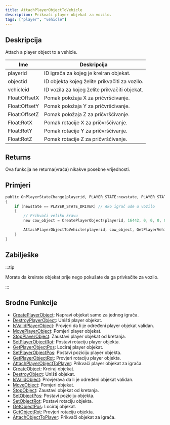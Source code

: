 ```yaml
---
title: AttachPlayerObjectToVehicle
description: Prikvači player objekat za vozilo.
tags: ["player", "vehicle"]
---
```


## Deskripcija

Attach a player object to a vehicle.

| Ime           | Deskripcija                                      |
| ------------- | ------------------------------------------------ |
| playerid      | ID igrača za kojeg je kreiran objekat.           |
| objectid      | ID objekta kojeg želite prikvačiti za vozilo.    |
| vehicleid     | ID vozila za kojeg želite prikvačiti objekat.    |
| Float:OffsetX | Pomak položaja X za pričvršćivanje.              |
| Float:OffsetY | Pomak položaja Y za pričvršćivanje.              |
| Float:OffsetZ | Pomak položaja Z za pričvršćivanje.              |
| Float:RotX    | Pomak rotacije X za pričvršćivanje.              |
| Float:RotY    | Pomak rotacije Y za pričvršćivanje.              |
| Float:RotZ    | Pomak rotacije Z za pričvršćivanje.              |

## Returns

Ova funkcija ne returna(vraća) nikakve posebne vrijednosti.

## Primjeri

```c
public OnPlayerStateChange(playerid, PLAYER_STATE:newstate, PLAYER_STATE:oldstate)
{
    if (newstate == PLAYER_STATE_DRIVER) // Ako igrač uđe u vozilo
    {
        // Prikvači veliku kravu
        new cow_object = CreatePlayerObject(playerid, 16442, 0, 0, 0, 0, 0, 0);

        AttachPlayerObjectToVehicle(playerid, cow_object, GetPlayerVehicleID(playerid), 0.0, 0.0, 1.0, 0.0, 0.0, 0.0);
    }
}
```

## Zabilješke

:::tip

Morate da kreirate objekat prije nego pokušate da ga privkačite za vozilo.

:::

## Srodne Funkcije

- [CreatePlayerObject](CreatePlayerObject): Napravi objekat samo za jednog igrača.
- [DestroyPlayerObject](DestroyPlayerObject): Uništi player objekat.
- [IsValidPlayerObject](IsValidPlayerObject): Provjeri da li je određeni player objekat validan.
- [MovePlayerObject](MovePlayerObject): Pomjeri player objekat.
- [StopPlayerObject](StopPlayerObject): Zaustavi player objekat od kretanja.
- [SetPlayerObjectRot](SetPlayerObjectRot): Postavi rotaciju player objekta.
- [GetPlayerObjectPos](GetPlayerObjectPos): Lociraj player objekat.
- [SetPlayerObjectPos](SetPlayerObjectPos): Postavi poziciju player objekta.
- [GetPlayerObjectRot](GetPlayerObjectRot): Provjeri rotaciju player objekta.
- [AttachPlayerObjectToPlayer](AttachPlayerObjectToPlayer): Prikvači player objekat za igrača.
- [CreateObject](CreateObject): Kreiraj objekat.
- [DestroyObject](DestroyObject): Uništi objekat.
- [IsValidObject](IsValidObject): Provjerava da li je određeni objekat validan.
- [MoveObject](MoveObject): Pomjeri objekat.
- [StopObject](StopObject): Zaustavi objekat od kretanja.
- [SetObjectPos](SetObjectPos): Postavi poziciju objekta.
- [SetObjectRot](SetObjectRot): Postavi rotaciju objekta.
- [GetObjectPos](GetObjectPos): Lociraj objekat.
- [GetObjectRot](GetObjectRot): Provjeri rotaciju objekta.
- [AttachObjectToPlayer](AttachObjectToPlayer): Prikvači objekat za igrača.
